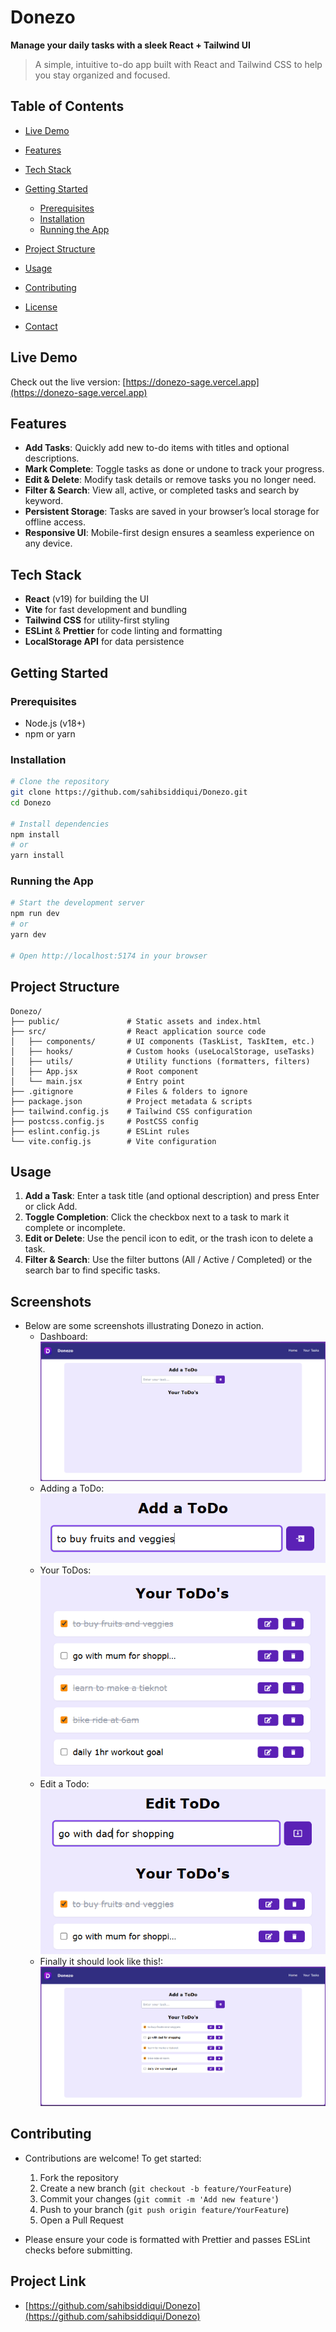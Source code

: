 # Donezo

**Manage your daily tasks with a sleek React + Tailwind UI**

> A simple, intuitive to-do app built with React and Tailwind CSS to help you stay organized and focused.

## Table of Contents

* [Live Demo](#live-demo)
* [Features](#features)
* [Tech Stack](#tech-stack)
* [Getting Started](#getting-started)

  * [Prerequisites](#prerequisites)
  * [Installation](#installation)
  * [Running the App](#running-the-app)
* [Project Structure](#project-structure)
* [Usage](#usage)
* [Contributing](#contributing)
* [License](#license)
* [Contact](#contact)

## Live Demo

Check out the live version: [https://donezo-sage.vercel.app](https://donezo-sage.vercel.app)

## Features

* **Add Tasks**: Quickly add new to-do items with titles and optional descriptions.
* **Mark Complete**: Toggle tasks as done or undone to track your progress.
* **Edit & Delete**: Modify task details or remove tasks you no longer need.
* **Filter & Search**: View all, active, or completed tasks and search by keyword.
* **Persistent Storage**: Tasks are saved in your browser’s local storage for offline access.
* **Responsive UI**: Mobile-first design ensures a seamless experience on any device.

## Tech Stack

* **React** (v19) for building the UI
* **Vite** for fast development and bundling
* **Tailwind CSS** for utility-first styling
* **ESLint** & **Prettier** for code linting and formatting
* **LocalStorage API** for data persistence

## Getting Started

### Prerequisites

* Node.js (v18+)
* npm or yarn

### Installation

```bash
# Clone the repository
git clone https://github.com/sahibsiddiqui/Donezo.git
cd Donezo

# Install dependencies
npm install
# or
yarn install
```

### Running the App

```bash
# Start the development server
npm run dev
# or
yarn dev

# Open http://localhost:5174 in your browser
```

## Project Structure

```
Donezo/
├── public/               # Static assets and index.html
├── src/                  # React application source code
│   ├── components/       # UI components (TaskList, TaskItem, etc.)
│   ├── hooks/            # Custom hooks (useLocalStorage, useTasks)
│   ├── utils/            # Utility functions (formatters, filters)
│   ├── App.jsx           # Root component
│   └── main.jsx          # Entry point
├── .gitignore            # Files & folders to ignore
├── package.json          # Project metadata & scripts
├── tailwind.config.js    # Tailwind CSS configuration
├── postcss.config.js     # PostCSS config
├── eslint.config.js      # ESLint rules
└── vite.config.js        # Vite configuration
```

## Usage

1. **Add a Task**: Enter a task title (and optional description) and press Enter or click Add.
2. **Toggle Completion**: Click the checkbox next to a task to mark it complete or incomplete.
3. **Edit or Delete**: Use the pencil icon to edit, or the trash icon to delete a task.
4. **Filter & Search**: Use the filter buttons (All / Active / Completed) or the search bar to find specific tasks.

## Screenshots

- Below are some screenshots illustrating Donezo in action.
  - Dashboard: ![Dashboard](screenshots/dashboard.png)
  - Adding a ToDo: ![Adding a ToDo](screenshots/addingatodo.png)
  - Your ToDos: ![Your ToDos](screenshots/yourtodos.png)
  - Edit a Todo: ![Edit a Todo](screenshots/edittodo.png)
  - Finally it should look like this!: ![Finally it should look like this!](screenshots/finallysomewhat.png)

## Contributing

- Contributions are welcome! To get started:
    1. Fork the repository
    2. Create a new branch (`git checkout -b feature/YourFeature`)
    3. Commit your changes (`git commit -m 'Add new feature'`)
    4. Push to your branch (`git push origin feature/YourFeature`)
    5. Open a Pull Request

- Please ensure your code is formatted with Prettier and passes ESLint checks before submitting.

## Project Link

- [https://github.com/sahibsiddiqui/Donezo](https://github.com/sahibsiddiqui/Donezo)

